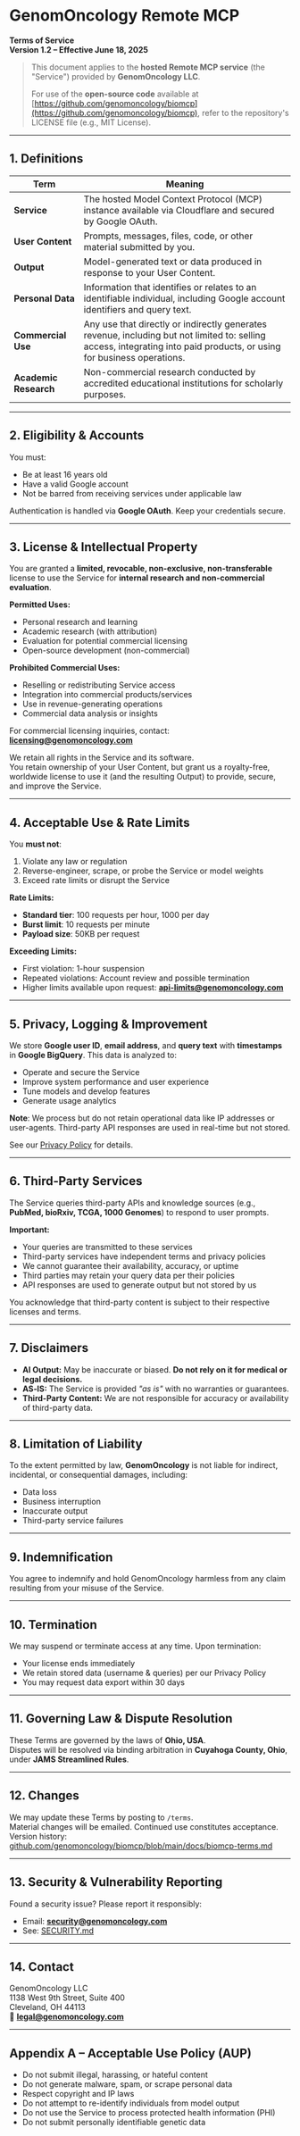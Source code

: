 # GenomOncology Remote MCP  
**Terms of Service**  
**Version 1.2 – Effective June 18, 2025**

> This document applies to the **hosted Remote MCP service** (the "Service") provided by **GenomOncology LLC**.  
>  
> For use of the **open-source code** available at [https://github.com/genomoncology/biomcp](https://github.com/genomoncology/biomcp), refer to the repository's LICENSE file (e.g., MIT License).

---

## 1. Definitions

| Term | Meaning |
|------|---------|
| **Service** | The hosted Model Context Protocol (MCP) instance available via Cloudflare and secured by Google OAuth. |
| **User Content** | Prompts, messages, files, code, or other material submitted by you. |
| **Output** | Model-generated text or data produced in response to your User Content. |
| **Personal Data** | Information that identifies or relates to an identifiable individual, including Google account identifiers and query text. |
| **Commercial Use** | Any use that directly or indirectly generates revenue, including but not limited to: selling access, integrating into paid products, or using for business operations. |
| **Academic Research** | Non-commercial research conducted by accredited educational institutions for scholarly purposes. |

---

## 2. Eligibility & Accounts

You must:
- Be at least 16 years old
- Have a valid Google account
- Not be barred from receiving services under applicable law

Authentication is handled via **Google OAuth**. Keep your credentials secure.

---

## 3. License & Intellectual Property

You are granted a **limited, revocable, non-exclusive, non-transferable** license to use the Service for **internal research and non-commercial evaluation**.

**Permitted Uses:**
- Personal research and learning
- Academic research (with attribution)
- Evaluation for potential commercial licensing
- Open-source development (non-commercial)

**Prohibited Commercial Uses:**
- Reselling or redistributing Service access
- Integration into commercial products/services
- Use in revenue-generating operations
- Commercial data analysis or insights

For commercial licensing inquiries, contact: **licensing@genomoncology.com**

We retain all rights in the Service and its software.  
You retain ownership of your User Content, but grant us a royalty-free, worldwide license to use it (and the resulting Output) to provide, secure, and improve the Service.

---

## 4. Acceptable Use & Rate Limits

You **must not**:
1. Violate any law or regulation
2. Reverse-engineer, scrape, or probe the Service or model weights
3. Exceed rate limits or disrupt the Service

**Rate Limits:**
- **Standard tier**: 100 requests per hour, 1000 per day
- **Burst limit**: 10 requests per minute
- **Payload size**: 50KB per request

**Exceeding Limits:**
- First violation: 1-hour suspension
- Repeated violations: Account review and possible termination
- Higher limits available upon request: **api-limits@genomoncology.com**

---

## 5. Privacy, Logging & Improvement

We store **Google user ID**, **email address**, and **query text** with **timestamps** in **Google BigQuery**. This data is analyzed to:
- Operate and secure the Service
- Improve system performance and user experience
- Tune models and develop features
- Generate usage analytics

**Note**: We process but do not retain operational data like IP addresses or user-agents. Third-party API responses are used in real-time but not stored.

See our [Privacy Policy](https://github.com/genomoncology/biomcp/blob/main/docs/biomcp-privacy.md) for details.

---

## 6. Third‑Party Services

The Service queries third-party APIs and knowledge sources (e.g., **PubMed, bioRxiv, TCGA, 1000 Genomes**) to respond to user prompts.

**Important:**
- Your queries are transmitted to these services
- Third-party services have independent terms and privacy policies
- We cannot guarantee their availability, accuracy, or uptime
- Third parties may retain your query data per their policies
- API responses are used to generate output but not stored by us

You acknowledge that third-party content is subject to their respective licenses and terms.

---

## 7. Disclaimers

- **AI Output:** May be inaccurate or biased. **Do not rely on it for medical or legal decisions.**
- **AS‑IS:** The Service is provided *"as is"* with no warranties or guarantees.
- **Third-Party Content:** We are not responsible for accuracy or availability of third-party data.

---

## 8. Limitation of Liability

To the extent permitted by law, **GenomOncology** is not liable for indirect, incidental, or consequential damages, including:
- Data loss
- Business interruption
- Inaccurate output
- Third-party service failures

---

## 9. Indemnification

You agree to indemnify and hold GenomOncology harmless from any claim resulting from your misuse of the Service.

---

## 10. Termination

We may suspend or terminate access at any time. Upon termination:
- Your license ends immediately
- We retain stored data (username & queries) per our Privacy Policy
- You may request data export within 30 days

---

## 11. Governing Law & Dispute Resolution

These Terms are governed by the laws of **Ohio, USA**.  
Disputes will be resolved via binding arbitration in **Cuyahoga County, Ohio**, under **JAMS Streamlined Rules**.

---

## 12. Changes

We may update these Terms by posting to `/terms`.  
Material changes will be emailed. Continued use constitutes acceptance.
Version history: [github.com/genomoncology/biomcp/blob/main/docs/biomcp-terms.md](https://github.com/genomoncology/biomcp/blob/main/docs/biomcp-terms.md)

---

## 13. Security & Vulnerability Reporting

Found a security issue? Please report it responsibly:
- Email: **security@genomoncology.com**
- See: [SECURITY.md](https://github.com/genomoncology/biomcp/blob/main/SECURITY.md)

---

## 14. Contact

GenomOncology LLC  
1138 West 9th Street, Suite 400  
Cleveland, OH 44113  
📧 **legal@genomoncology.com**

---

## Appendix A – Acceptable Use Policy (AUP)

- Do not submit illegal, harassing, or hateful content  
- Do not generate malware, spam, or scrape personal data  
- Respect copyright and IP laws  
- Do not attempt to re-identify individuals from model output
- Do not use the Service to process protected health information (PHI)
- Do not submit personally identifiable genetic data